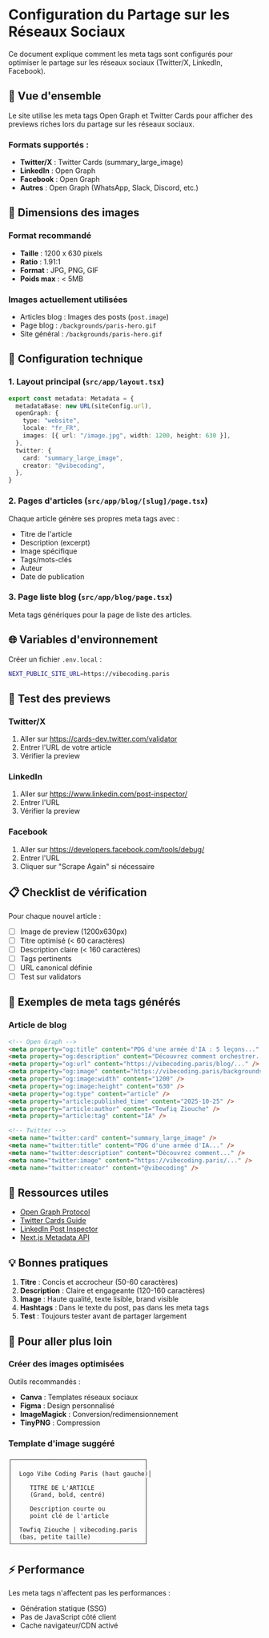 # Configuration du Partage sur les Réseaux Sociaux

Ce document explique comment les meta tags sont configurés pour optimiser le partage sur les réseaux sociaux (Twitter/X, LinkedIn, Facebook).

## 🎯 Vue d'ensemble

Le site utilise les meta tags Open Graph et Twitter Cards pour afficher des previews riches lors du partage sur les réseaux sociaux.

### Formats supportés :
- **Twitter/X** : Twitter Cards (summary_large_image)
- **LinkedIn** : Open Graph
- **Facebook** : Open Graph
- **Autres** : Open Graph (WhatsApp, Slack, Discord, etc.)

## 📐 Dimensions des images

### Format recommandé
- **Taille** : 1200 x 630 pixels
- **Ratio** : 1.91:1
- **Format** : JPG, PNG, GIF
- **Poids max** : < 5MB

### Images actuellement utilisées
- Articles blog : Images des posts (`post.image`)
- Page blog : `/backgrounds/paris-hero.gif`
- Site général : `/backgrounds/paris-hero.gif`

## 🔧 Configuration technique

### 1. Layout principal (`src/app/layout.tsx`)

```typescript
export const metadata: Metadata = {
  metadataBase: new URL(siteConfig.url),
  openGraph: {
    type: "website",
    locale: "fr_FR",
    images: [{ url: "/image.jpg", width: 1200, height: 630 }],
  },
  twitter: {
    card: "summary_large_image",
    creator: "@vibecoding",
  },
}
```

### 2. Pages d'articles (`src/app/blog/[slug]/page.tsx`)

Chaque article génère ses propres meta tags avec :
- Titre de l'article
- Description (excerpt)
- Image spécifique
- Tags/mots-clés
- Auteur
- Date de publication

### 3. Page liste blog (`src/app/blog/page.tsx`)

Meta tags génériques pour la page de liste des articles.

## 🌐 Variables d'environnement

Créer un fichier `.env.local` :

```bash
NEXT_PUBLIC_SITE_URL=https://vibecoding.paris
```

## 📱 Test des previews

### Twitter/X
1. Aller sur https://cards-dev.twitter.com/validator
2. Entrer l'URL de votre article
3. Vérifier la preview

### LinkedIn
1. Aller sur https://www.linkedin.com/post-inspector/
2. Entrer l'URL
3. Vérifier la preview

### Facebook
1. Aller sur https://developers.facebook.com/tools/debug/
2. Entrer l'URL
3. Cliquer sur "Scrape Again" si nécessaire

## 📋 Checklist de vérification

Pour chaque nouvel article :
- [ ] Image de preview (1200x630px)
- [ ] Titre optimisé (< 60 caractères)
- [ ] Description claire (< 160 caractères)
- [ ] Tags pertinents
- [ ] URL canonical définie
- [ ] Test sur validators

## 🎨 Exemples de meta tags générés

### Article de blog

```html
<!-- Open Graph -->
<meta property="og:title" content="PDG d'une armée d'IA : 5 leçons..." />
<meta property="og:description" content="Découvrez comment orchestrer..." />
<meta property="og:url" content="https://vibecoding.paris/blog/..." />
<meta property="og:image" content="https://vibecoding.paris/backgrounds/..." />
<meta property="og:image:width" content="1200" />
<meta property="og:image:height" content="630" />
<meta property="og:type" content="article" />
<meta property="article:published_time" content="2025-10-25" />
<meta property="article:author" content="Tewfiq Ziouche" />
<meta property="article:tag" content="IA" />

<!-- Twitter -->
<meta name="twitter:card" content="summary_large_image" />
<meta name="twitter:title" content="PDG d'une armée d'IA..." />
<meta name="twitter:description" content="Découvrez comment..." />
<meta name="twitter:image" content="https://vibecoding.paris/..." />
<meta name="twitter:creator" content="@vibecoding" />
```

## 🔗 Ressources utiles

- [Open Graph Protocol](https://ogp.me/)
- [Twitter Cards Guide](https://developer.twitter.com/en/docs/twitter-for-websites/cards/overview/abouts-cards)
- [LinkedIn Post Inspector](https://www.linkedin.com/post-inspector/)
- [Next.js Metadata API](https://nextjs.org/docs/app/api-reference/functions/generate-metadata)

## 💡 Bonnes pratiques

1. **Titre** : Concis et accrocheur (50-60 caractères)
2. **Description** : Claire et engageante (120-160 caractères)
3. **Image** : Haute qualité, texte lisible, brand visible
4. **Hashtags** : Dans le texte du post, pas dans les meta tags
5. **Test** : Toujours tester avant de partager largement

## 🚀 Pour aller plus loin

### Créer des images optimisées

Outils recommandés :
- **Canva** : Templates réseaux sociaux
- **Figma** : Design personnalisé
- **ImageMagick** : Conversion/redimensionnement
- **TinyPNG** : Compression

### Template d'image suggéré

```
┌─────────────────────────────────────┐
│                                     │
│  Logo Vibe Coding Paris (haut gauche)│
│                                     │
│     TITRE DE L'ARTICLE              │
│     (Grand, bold, centré)           │
│                                     │
│     Description courte ou           │
│     point clé de l'article          │
│                                     │
│  Tewfiq Ziouche | vibecoding.paris  │
│  (bas, petite taille)               │
└─────────────────────────────────────┘
```

## ⚡ Performance

Les meta tags n'affectent pas les performances :
- Génération statique (SSG)
- Pas de JavaScript côté client
- Cache navigateur/CDN activé
